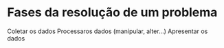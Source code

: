 # Fases da resolução de um problema

Coletar os dados
Processaros dados (manipular, alter...)
Apresentar os dados 